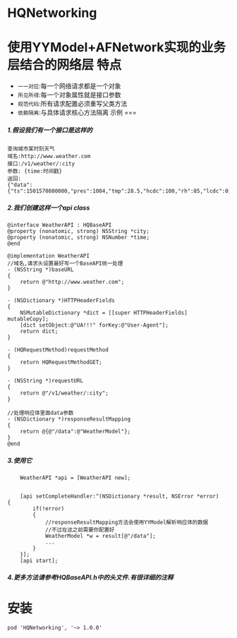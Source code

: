 # HQNetworking
使用YYModel+AFNetwork实现的业务层结合的网络层
特点
===
-  `一一对应`:每一个网络请求都是一个对象
-  `所见所得`:每一个对象属性就是接口参数
-  `规范代码`:所有请求配置必须重写父类方法
-  `依赖隔离`:与具体请求核心方法隔离
示例
===

##### 1.假设我们有一个接口是这样的
```
查询城市某时刻天气
域名:http://www.weather.com
接口:/v1/weather/:city
参数: {time:时间戳}
返回:
{"data":{"ts":1501570800000,"pres":1004,"tmp":28.5,"hcdc":100,"rh":85,"lcdc":0,"mcdc":0,"mm":0,"snow":0,"tcdc":"100","wdir":190,"gust":21,"wind":16.8,"wave":1.41,"dirpw":163,"perpw":8,"swdir2":0,"swell2":0,"swper2":0,"swdir1":91,"swell1":0.29,"swper1":10,"wvdir":167,"wvper":8,"sst":28.89,"vis":"17248"},"update":1501582720686,"code":0}

```

##### 2.我们创建这样一个api class
```objc
@interface WeatherAPI : HQBaseAPI
@property (nonatomic, strong) NSString *city;
@property (nonatomic, strong) NSNumber *time;
@end

@implementation WeatherAPI
//域名,请求头设置最好写一个BaseAPI统一处理
- (NSString *)baseURL
{
    return @"http://www.weather.com";
}

- (NSDictionary *)HTTPHeaderFields
{
    NSMutableDictionary *dict = [[super HTTPHeaderFields] mutableCopy];
    [dict setObject:@"UA!!!" forKey:@"User-Agent"];
    return dict;
}

- (HQRequestMethod)requestMethod
{
    return HQRequestMethodGET;
}

- (NSString *)requestURL
{
    return @"/v1/weather/:city";
}

//处理响应体里面data参数
- (NSDictionary *)responseResultMapping
{
    return @{@"/data":@"WeatherModel"};
}
@end
```
##### 3.使用它
```objc
    WeatherAPI *api = [WeatherAPI new];

    
    [api setCompleteHandler:^(NSDictionary *result, NSError *error)     {
        if(!error)
        {
            //responseResultMapping方法会使用YYModel解析响应体的数据
            //不过在这之前需要你配置好
            WeatherModel *w = result[@"/data"];
            ...
        }
    }];
    [api start];

```
##### 4.更多方法请参考HQBaseAPI.h中的头文件.有很详细的注释

安装
===
    pod 'HQNetworking', '~> 1.0.0'
